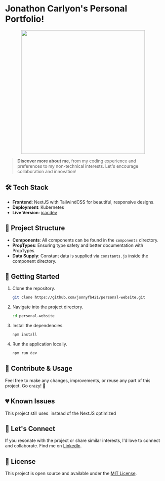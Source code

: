 # Jonathon Carlyon's Personal Portfolio!

<p align="center">
  <img src="https://jcar.dev/jonathoncarlyon.jpeg" width="400">
</p>

> **Discover more about me**, from my coding experience and preferences to my non-technical interests. Let's encourage collaboration and innovation!

## 🛠 Tech Stack

- **Frontend**: NextJS with TailwindCSS for beautiful, responsive designs.
- **Deployment**: Kubernetes
- **Live Version**: [jcar.dev](https://jcar.dev)

## 📂 Project Structure

- **Components**: All components can be found in the `components` directory.
- **PropTypes**: Ensuring type safety and better documentation with PropTypes.
- **Data Supply**: Constant data is supplied via `constants.js` inside the component directory.

## 🚀 Getting Started

1. Clone the repository.

   ```bash
   git clone https://github.com/jonnyfb421/personal-website.git
   ```

2. Navigate into the project directory.

   ```bash
   cd personal-website
   ```

3. Install the dependencies.

   ```bash
   npm install
   ```

4. Run the application locally.

   ```bash
   npm run dev
   ```

## 🎉 Contribute & Usage

Feel free to make any changes, improvements, or reuse any part of this project. Go crazy! 🥳

## 💔 Known Issues

This project still uses <img> instead of the NextJS optimized <Image>


## 🤝 Let's Connect

If you resonate with the project or share similar interests, I'd love to connect and collaborate. Find me on [LinkedIn](https://www.linkedin.com/in/jonathon-carlyon/).

## 📃 License

This project is open source and available under the [MIT License](LICENSE).